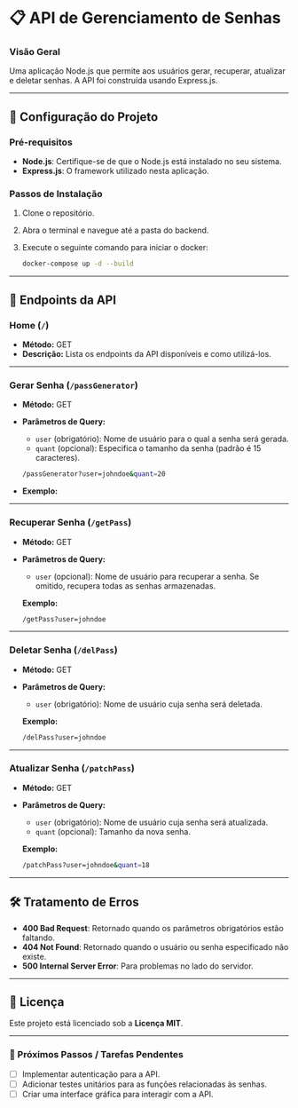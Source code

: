 # 📋 API de Gerenciamento de Senhas

### Visão Geral

Uma aplicação Node.js que permite aos usuários gerar, recuperar, atualizar e deletar senhas. A API foi construída usando Express.js.

---

## 🔧 Configuração do Projeto

### Pré-requisitos

- **Node.js**: Certifique-se de que o Node.js está instalado no seu sistema.
- **Express.js**: O framework utilizado nesta aplicação.

### Passos de Instalação

1. Clone o repositório.
2. Abra o terminal e navegue até a pasta do backend.
3. Execute o seguinte comando para iniciar o docker:
    
    ```bash
    docker-compose up -d --build
    ```

---

## 🚀 Endpoints da API

### **Home (`/`)**

- **Método:** GET
- **Descrição:** Lista os endpoints da API disponíveis e como utilizá-los.

---

### **Gerar Senha (`/passGenerator`)**

- **Método:** GET
- **Parâmetros de Query:**
    - `user` (obrigatório): Nome de usuário para o qual a senha será gerada.
    - `quant` (opcional): Especifica o tamanho da senha (padrão é 15 caracteres).

    ```bash
    /passGenerator?user=johndoe&quant=20
    ```

- **Exemplo:**

---

### **Recuperar Senha (`/getPass`)**

- **Método:** GET
- **Parâmetros de Query:**
    - `user` (opcional): Nome de usuário para recuperar a senha. Se omitido, recupera todas as senhas armazenadas.

    **Exemplo:**
    
    ```bash
    /getPass?user=johndoe
    ```

---

### **Deletar Senha (`/delPass`)**

- **Método:** GET
- **Parâmetros de Query:**
    - `user` (obrigatório): Nome de usuário cuja senha será deletada.

    **Exemplo:**
    
    ```bash
    /delPass?user=johndoe
    ```

---

### **Atualizar Senha (`/patchPass`)**

- **Método:** GET
- **Parâmetros de Query:**
    - `user` (obrigatório): Nome de usuário cuja senha será atualizada.
    - `quant` (opcional): Tamanho da nova senha.

    **Exemplo:**
    
    ```bash
    /patchPass?user=johndoe&quant=18
    ```

---

## 🛠 Tratamento de Erros

- **400 Bad Request**: Retornado quando os parâmetros obrigatórios estão faltando.
- **404 Not Found**: Retornado quando o usuário ou senha especificado não existe.
- **500 Internal Server Error**: Para problemas no lado do servidor.

---

## 📄 Licença

Este projeto está licenciado sob a **Licença MIT**.

---

### 🎯 Próximos Passos / Tarefas Pendentes

- [ ]  Implementar autenticação para a API.
- [ ]  Adicionar testes unitários para as funções relacionadas às senhas.
- [ ]  Criar uma interface gráfica para interagir com a API.
